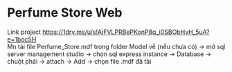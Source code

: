 # Perfume Store Web
Link project https://1drv.ms/u/s!AiFVLPRBePKonP8q_i0SBObHvH_5uA?e=1boc5H \
Mn tải file Perfume_Store.mdf trong folder Model về (nếu chưa có) -> mở sql server management studio -> chọn sql express instance -> Database -> chuột phải -> attach -> Add -> chọn file .mdf đã tải 
